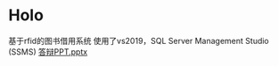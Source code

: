 # Holo
基于rfid的图书借用系统
使用了vs2019，SQL Server Management Studio (SSMS) 
[答辩PPT.pptx](https://github.com/mainideal/Holo/files/11701914/PPT.pptx)
